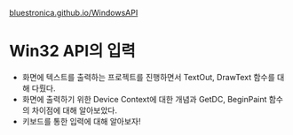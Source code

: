 [bluestronica.github.io/WindowsAPI](https://bluestronica.github.io/WindowsAPI)

# Win32 API의 입력
- 화면에 텍스트를 출력하는 프로젝트를 진행하면서 TextOut, DrawText 함수를 대해 다뤘다.
- 화면에 출력하기 위한 Device Context에 대한 개념과 GetDC, BeginPaint 함수의 차이점에 대해 알아보았다.
- 키보드를 통한 입력에 대해 알아보자!































